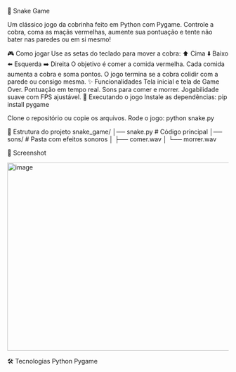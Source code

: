 🐍 Snake Game

Um clássico jogo da cobrinha feito em Python com Pygame.
Controle a cobra, coma as maçãs vermelhas, aumente sua pontuação e tente não bater nas paredes ou em si mesmo!

🎮 Como jogar
Use as setas do teclado para mover a cobra:
⬆️ Cima
⬇️ Baixo
⬅️ Esquerda
➡️ Direita
O objetivo é comer a comida vermelha.
Cada comida aumenta a cobra e soma pontos.
O jogo termina se a cobra colidir com a parede ou consigo mesma.
✨ Funcionalidades
Tela inicial e tela de Game Over.
Pontuação em tempo real.
Sons para comer e morrer.
Jogabilidade suave com FPS ajustável.
🚀 Executando o jogo
Instale as dependências:
pip install pygame

Clone o repositório ou copie os arquivos.
Rode o jogo:
python snake.py

📂 Estrutura do projeto
snake_game/
│── snake.py        # Código principal
│── sons/           # Pasta com efeitos sonoros
│   ├── comer.wav
│   └── morrer.wav

📸 Screenshot

<img width="594" height="428" alt="image" src="https://github.com/user-attachments/assets/9a402a9c-b4ac-4b90-ac87-58716ca69edb" />


🛠️ Tecnologias
Python
Pygame
